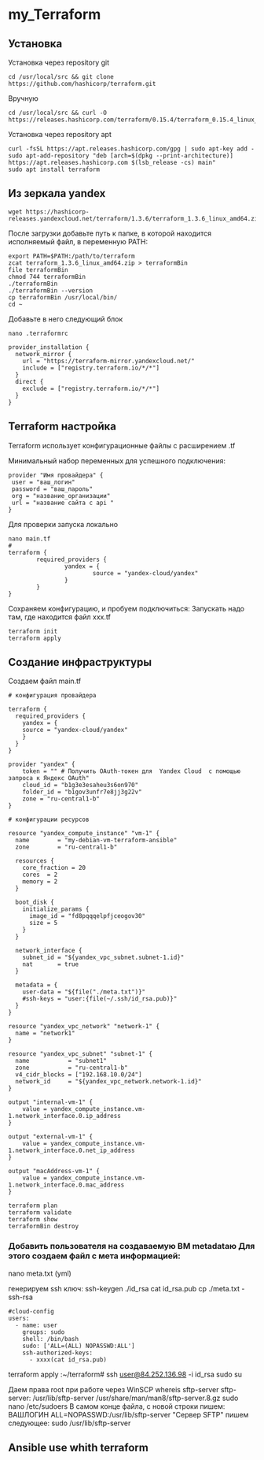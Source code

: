 # my_Terraform
##  Установка
Установка через repository git
```
cd /usr/local/src && git clone https://github.com/hashicorp/terraform.git
```
Вручную
```
cd /usr/local/src && curl -O 
https://releases.hashicorp.com/terraform/0.15.4/terraform_0.15.4_linux_arm.zip 
```
 Установка через repository apt
 ```
curl -fsSL https://apt.releases.hashicorp.com/gpg | sudo apt-key add -
sudo apt-add-repository "deb [arch=$(dpkg --print-architecture)] 
https://apt.releases.hashicorp.com $(lsb_release -cs) main"
sudo apt install terraform

 ```
 ## Из зеркала yandex
 ```
 wget https://hashicorp-releases.yandexcloud.net/terraform/1.3.6/terraform_1.3.6_linux_amd64.zip
 ```
После загрузки добавьте путь к папке, в которой находится исполняемый файл, в переменную PATH:

```
export PATH=$PATH:/path/to/terraform
zcat terraform_1.3.6_linux_amd64.zip > terraformBin
file terraformBin
chmod 744 terraformBin
./terraformBin
./terraformBin --version
cp terraformBin /usr/local/bin/
cd ~
```
Добавьте в него следующий блок
```
nano .terraformrc

provider_installation {
  network_mirror {
    url = "https://terraform-mirror.yandexcloud.net/"
    include = ["registry.terraform.io/*/*"]
  }
  direct {
    exclude = ["registry.terraform.io/*/*"]
  }
}
```

 ##  Terraform настройка

 Terraform использует конфигурационные файлы с расширением .tf 

Минимальный набор переменных для успешного 
подключения:
```
provider "Имя провайдера" {
 user = "ваш_логин"
 password = "ваш_пароль"
 org = "название_организации"
 url = "название сайта с api "
}

```
Для проверки запуска локально
```
nano main.tf
# 
terraform {
        required_providers {
                yandex = {
                        source = "yandex-cloud/yandex"
                }
        }
} 
```
Сохраняем конфигурацию, и пробуем подключиться: 
Запускать надо там, где находится файл xxx.tf
```
terraform init
terraform apply
```

## Создание инфраструктуры
Создаем файл main.tf

```
# конфигурация провайдера

terraform {
  required_providers {
    yandex = {
    source = "yandex-cloud/yandex"
    }
  }
}

provider "yandex" {
    token = "" # Получить OAuth-токен для  Yandex Cloud  с помощью запроса к Яндекс OAuth"
    cloud_id = "b1g3e3esaheu3s6on970"
    folder_id = "b1gov3unfr7e8jj3g22v"
    zone = "ru-central1-b"
}

# конфигурации ресурсов

resource "yandex_compute_instance" "vm-1" {
  name        = "my-debian-vm-terraform-ansible"
  zone        = "ru-central1-b"

  resources {
    core_fraction = 20
    cores  = 2
    memory = 2
  }

  boot_disk {
    initialize_params {
      image_id = "fd8pqqqelpfjceogov30"
      size = 5
    }
  }

  network_interface {
    subnet_id = "${yandex_vpc_subnet.subnet-1.id}"
    nat       = true
  }

  metadata = {
    user-data = "${file("./meta.txt")}"
    #ssh-keys = "user:{file(~/.ssh/id_rsa.pub)}"
  }
}

resource "yandex_vpc_network" "network-1" {
  name = "network1"
}

resource "yandex_vpc_subnet" "subnet-1" {
  name           = "subnet1"
  zone           = "ru-central1-b"
  v4_cidr_blocks = ["192.168.10.0/24"]
  network_id     = "${yandex_vpc_network.network-1.id}"
}

output "internal-vm-1" {
    value = yandex_compute_instance.vm-1.network_interface.0.ip_address
}

output "external-vm-1" {
    value = yandex_compute_instance.vm-1.network_interface.0.net_ip_address
}

output "macAddress-vm-1" {
    value = yandex_compute_instance.vm-1.network_interface.0.mac_address
}
```
```
terraform plan
terraform validate
terraform show
terraformBin destroy

```
### Добавить пользователя на создаваемую ВМ metadataю Для этого создаем файл с мета информацией:

nano meta.txt (yml) 

генерируем ssh ключ:
ssh-keygen ./id_rsa
cat id_rsa.pub cp ./meta.txt - ssh-rsa

```
#cloud-config
users:
  - name: user
    groups: sudo
    shell: /bin/bash
    sudo: ['ALL=(ALL) NOPASSWD:ALL']
    ssh-authorized-keys:
      - xxxx(cat id_rsa.pub)
```
terraform apply
:~/terraform# ssh user@84.252.136.98 -i id_rsa
sudo su

Даем права root при работе через WinSCP
whereis sftp-server
sftp-server: /usr/lib/sftp-server /usr/share/man/man8/sftp-server.8.gz
sudo nano /etc/sudoers
В самом конце файла, с новой строки пишем:
ВАШЛОГИН ALL=NOPASSWD:/usr/lib/sftp-server
"Сервер SFTP" пишем следующее:
sudo /usr/lib/sftp-server

## Ansible use whith terraform


